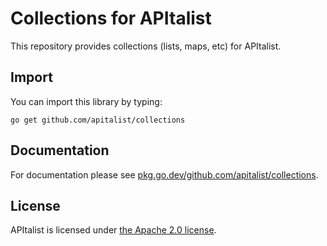 # Collections for APItalist

This repository provides collections (lists, maps, etc) for APItalist.

## Import

You can import this library by typing:

```
go get github.com/apitalist/collections
```

## Documentation

For documentation please see [pkg.go.dev/github.com/apitalist/collections](https://pkg.go.dev/github.com/apitalist/collections).

## License

APItalist is licensed under [the Apache 2.0 license](LICENSE).